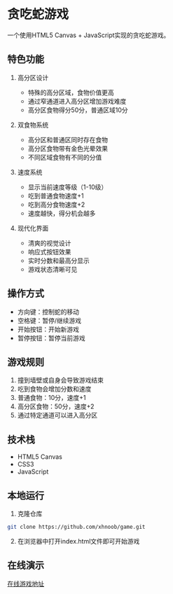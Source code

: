 # 贪吃蛇游戏

一个使用HTML5 Canvas + JavaScript实现的贪吃蛇游戏。

## 特色功能

1. 高分区设计
   - 特殊的高分区域，食物价值更高
   - 通过窄通道进入高分区增加游戏难度
   - 高分区食物得分50分，普通区域10分

2. 双食物系统
   - 高分区和普通区同时存在食物
   - 高分区食物带有金色光晕效果
   - 不同区域食物有不同的分值

3. 速度系统
   - 显示当前速度等级（1-10级）
   - 吃到普通食物速度+1
   - 吃到高分食物速度+2
   - 速度越快，得分机会越多

4. 现代化界面
   - 清爽的视觉设计
   - 响应式按钮效果
   - 实时分数和最高分显示
   - 游戏状态清晰可见

## 操作方式

- 方向键：控制蛇的移动
- 空格键：暂停/继续游戏
- 开始按钮：开始新游戏
- 暂停按钮：暂停当前游戏

## 游戏规则

1. 撞到墙壁或自身会导致游戏结束
2. 吃到食物会增加分数和速度
3. 普通食物：10分，速度+1
4. 高分区食物：50分，速度+2
5. 通过特定通道可以进入高分区

## 技术栈

- HTML5 Canvas
- CSS3
- JavaScript

## 本地运行

1. 克隆仓库
```bash
git clone https://github.com/xhnoob/game.git
```

2. 在浏览器中打开index.html文件即可开始游戏

## 在线演示

[在线游戏地址](https://xhnoob.github.io/game) 